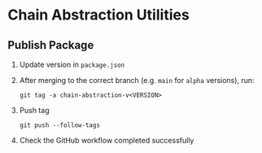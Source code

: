 # Chain Abstraction Utilities

## Publish Package

1. Update version in `package.json`

2. After merging to the correct branch (e.g. `main` for `alpha` versions), run:

   ```
   git tag -a chain-abstraction-v<VERSION>
   ```

3. Push tag

   ```
   git push --follow-tags
   ```

4. Check the GitHub workflow completed successfully

